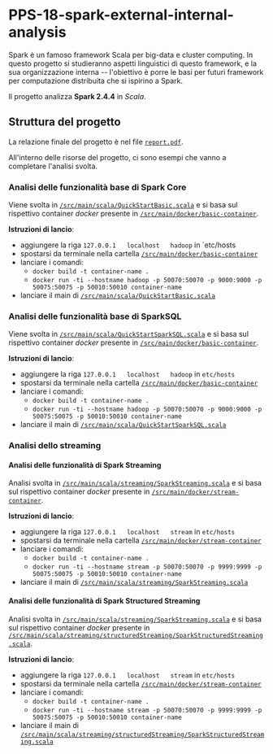 # PPS-18-spark-external-internal-analysis
Spark è un famoso framework Scala per big-data e cluster computing. In questo progetto si studieranno aspetti linguistici di questo framework, e la sua organizzazione interna -- l'obiettivo è porre le basi per futuri framework per computazione distribuita che si ispirino a Spark.

Il progetto analizza __Spark 2.4.4__ in *Scala*.

## Struttura del progetto
La relazione finale del progetto è nel file [`report.pdf`](report.pdf).

All'interno delle risorse del progetto, ci sono esempi che vanno a completare
l'analisi svolta.

### Analisi delle funzionalità base di __Spark Core__
Viene svolta in [`/src/main/scala/QuickStartBasic.scala`](/src/main/scala/QuickStartBasic.scala)
e si basa sul rispettivo container _docker_ presente in
[`/src/main/docker/basic-container`](/src/main/docker/basic-container).

__Istruzioni di lancio__:
- aggiungere la riga `127.0.0.1   localhost   hadoop` in `etc/hosts
- spostarsi da terminale nella cartella [`/src/main/docker/basic-container`](/src/main/docker/basic-container)
- lanciare i comandi:
    - `docker build -t container-name .`
    - `docker run -ti --hostname hadoop -p 50070:50070 -p 9000:9000 -p 50075:50075 -p 50010:50010 container-name`
- lanciare il main di [`/src/main/scala/QuickStartBasic.scala`](/src/main/scala/QuickStartBasic.scala)


### Analisi delle funzionalità base di __SparkSQL__
Viene svolta in [`/src/main/scala/QuickStartSparkSQL.scala`](/src/main/scala/QuickStartSparkSQL.scala) 
e si basa sul rispettivo container _docker_ presente in
[`/src/main/docker/basic-container`](/src/main/docker/basic-container).

__Istruzioni di lancio__:
- aggiungere la riga `127.0.0.1   localhost   hadoop` in `etc/hosts`
- spostarsi da terminale nella cartella [`/src/main/docker/basic-container`](/src/main/docker/basic-container)
- lanciare i comandi:
    - `docker build -t container-name .`
    - `docker run -ti --hostname hadoop -p 50070:50070 -p 9000:9000 -p 50075:50075 -p 50010:50010 container-name`
- lanciare il main di [`/src/main/scala/QuickStartSparkSQL.scala`](/src/main/scala/QuickStartSparkSQL.scala) 

### Analisi dello streaming

#### Analisi delle funzionalità di __Spark Streaming__
Analisi svolta in [`/src/main/scala/streaming/SparkStreaming.scala`](/src/main/scala/streaming/SparkStreaming.scala)
e si basa sul rispettivo container _docker_ presente in
[`/src/main/docker/stream-container`](/src/main/docker/stream-container).

__Istruzioni di lancio__:
- aggiungere la riga `127.0.0.1   localhost   stream` in `etc/hosts`
- spostarsi da terminale nella cartella [`/src/main/docker/stream-container`](/src/main/docker/stream-container)
- lanciare i comandi:
    - `docker build -t container-name .`
    - `docker run -ti --hostname stream -p 50070:50070 -p 9999:9999 -p 50075:50075 -p 50010:50010 container-name`
- lanciare il main di [`/src/main/scala/streaming/SparkStreaming.scala`](/src/main/scala/streaming/SparkStreaming.scala)

#### Analisi delle funzionalità di __Spark Structured Streaming__
Analisi svolta in [`/src/main/scala/streaming/SparkStreaming.scala`](/src/main/scala/streaming/SparkStreaming.scala)
e si basa sul rispettivo container _docker_ presente in
[`/src/main/scala/streaming/structuredStreaming/SparkStructuredStreaming.scala`](/src/main/scala/streaming/structuredStreaming/SparkStructuredStreaming.scala).

__Istruzioni di lancio__:
- aggiungere la riga `127.0.0.1   localhost   stream` in `etc/hosts`
- spostarsi da terminale nella cartella [`/src/main/docker/stream-container`](/src/main/docker/stream-container)
- lanciare i comandi:
    - `docker build -t container-name .`
    - `docker run -ti --hostname stream -p 50070:50070 -p 9999:9999 -p 50075:50075 -p 50010:50010 container-name`
- lanciare il main di [`/src/main/scala/streaming/structuredStreaming/SparkStructuredStreaming.scala`](/src/main/scala/streaming/structuredStreaming/SparkStructuredStreaming.scala)